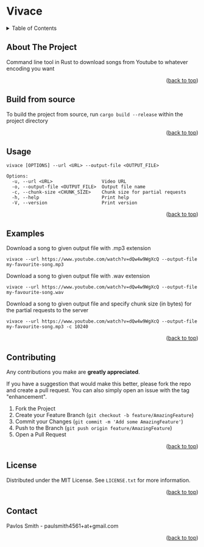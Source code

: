<a name="readme-top"></a>
# Vivace

<!-- TABLE OF CONTENTS -->
<details>
  <summary>Table of Contents</summary>
  <ol>
    <li>
      <a href="#about-the-project">About The Project</a>
    </li>
    <li><a href="#build-from-source">Build From Source</a></li>
    <li><a href="#usage">Usage</a></li>
    <li><a href="#examples">Examples</a></li>
    <li><a href="#contributing">Contributing</a></li>
    <li><a href="#license">License</a></li>
    <li><a href="#contact">Contact</a></li>
  </ol>
</details>



<!-- ABOUT THE PROJECT -->
## About The Project

Command line tool in Rust to download songs from Youtube to whatever encoding you want

<p align="right">(<a href="#readme-top">back to top</a>)</p>


<!-- Build from source -->
## Build from source 

To build the project from source, run `cargo build --release` within the project directory

<p align="right">(<a href="#readme-top">back to top</a>)</p>

<!-- USAGE -->
## Usage

```
vivace [OPTIONS] --url <URL> --output-file <OUTPUT_FILE>

Options:
  -u, --url <URL>                  Video URL
  -o, --output-file <OUTPUT_FILE>  Output file name
  -c, --chunk-size <CHUNK_SIZE>    Chunk size for partial requests
  -h, --help                       Print help
  -V, --version                    Print version
```

<p align="right">(<a href="#readme-top">back to top</a>)</p>

<!-- EXAMPLES -->
## Examples

Download a song to given output file with .mp3 extension

`vivace --url https://www.youtube.com/watch?v=dQw4w9WgXcQ --output-file my-favourite-song.mp3`

Download a song to given output file with .wav extension

`vivace --url https://www.youtube.com/watch?v=dQw4w9WgXcQ --output-file my-favourite-song.wav`

Download a song to given output file and specify chunk size (in bytes) for the partial requests to the server

`vivace --url https://www.youtube.com/watch?v=dQw4w9WgXcQ --output-file my-favourite-song.mp3 -c 10240`

<p align="right">(<a href="#readme-top">back to top</a>)</p>


<!-- CONTRIBUTING -->
## Contributing

Any contributions you make are **greatly appreciated**.

If you have a suggestion that would make this better, please fork the repo and create a pull request. You can also simply open an issue with the tag "enhancement".

1. Fork the Project
2. Create your Feature Branch (`git checkout -b feature/AmazingFeature`)
3. Commit your Changes (`git commit -m 'Add some AmazingFeature'`)
4. Push to the Branch (`git push origin feature/AmazingFeature`)
5. Open a Pull Request

<p align="right">(<a href="#readme-top">back to top</a>)</p>



<!-- LICENSE -->
## License

Distributed under the MIT License. See `LICENSE.txt` for more information.

<p align="right">(<a href="#readme-top">back to top</a>)</p>



<!-- CONTACT -->
## Contact

Pavlos Smith - paulsmith4561+at+gmail.com

<p align="right">(<a href="#readme-top">back to top</a>)</p>

